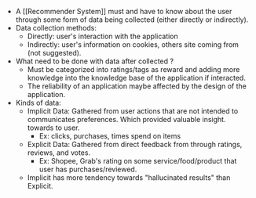 - A [[Recommender System]] must and have to know about the user through some form of data being collected (either directly or indirectly).
- Data collection methods:
	- Directly: user's interaction with the application
	- Indirectly: user's information on cookies, others site coming from (not suggested).
- What need to be done with data after collected ?
	- Must be categorized into ratings/tags as reward and adding more knowledge into the knowledge base of the application if interacted.
	- The reliability of an application maybe affected by the design of the application.
- Kinds of data:
	- Implicit Data: Gathered from user actions that are not intended to communicates preferences. Which provided valuable insight. towards to user.
		- Ex: clicks, purchases, times spend on items
	- Explicit Data: Gathered from direct feedback from through ratings, reviews, and votes. 
		- Ex: Shopee, Grab's rating on some service/food/product that user has purchases/reviewed.
	- Implicit has more tendency towards "hallucinated results" than Explicit.